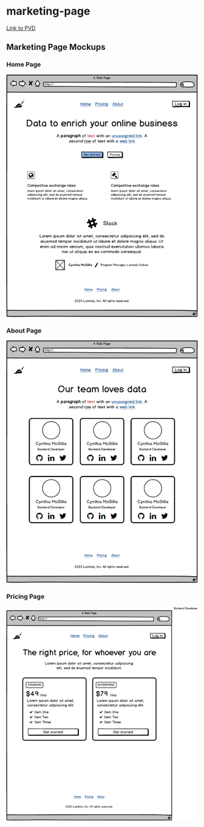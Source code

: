 # marketing-page

[Link to PVD](https://docs.google.com/document/d/1KEZ06Q_yHd8nVpVHYToFzfP6P2m8ZGHwvp02NlnUTfU/edit#)

## Marketing Page Mockups

### Home Page
![home page mockup](img/home_page.png)

### About Page
![about page mockup](img/about_page.png)

### Pricing Page
![pricing page mockup](img/pricing_page.png)